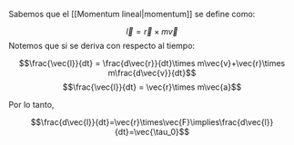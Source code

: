 
Sabemos que el [[Momentum lineal|momentum]] se define como: 

$$\vec{l} = \vec{r}\times m\vec{v}$$ 
Notemos que si se deriva con respecto al tiempo: 

$$\frac{\vec{l}}{dt} = \frac{d\vec{r}}{dt}\times m\vec{v}+\vec{r}\times m\frac{d\vec{v}}{dt}$$
$$\frac{\vec{l}}{dt} = \vec{r}\times m\vec{a}$$

Por lo tanto, 

$$\frac{d\vec{l}}{dt}=\vec{r}\times\vec{F}\implies\frac{d\vec{l}}{dt}=\vec{\tau_0}$$ 